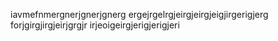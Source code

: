 iavmefnmergnerjgnerjgnerg
ergejrgelrgjeirgjeirgjeigjirgerigjerg
forjgirgjirgjeirjgrgjr
irjeoigeirgjerigjerigjeri
